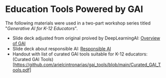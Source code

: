 # Education Tools Powered by GAI
The following materials were used in a two-part workshop series titled "*Generative AI for K-12 Educators*".
* Slide deck adjusted from original proived by DeepLearningAI: [Overview of GAI](https://github.com/arielcintronarias/gai_tools/blob/main/Overview_GAI.pdf)
* Slide deck about responsible AI: [Responsible AI](https://github.com/arielcintronarias/gai_tools/blob/main/Responsible_AI.pdf)
* Handout with list of curated GAI tools suitable for K-12 educators: (Curated GAI Tools)[https://github.com/arielcintronarias/gai_tools/blob/main/Curated_GAI_Tools.pdf]
